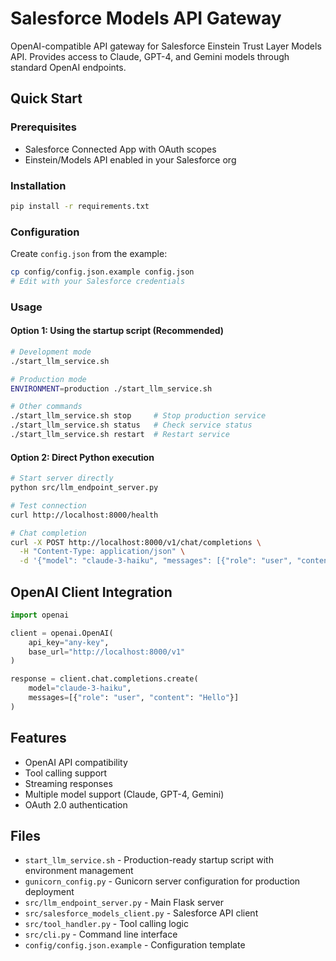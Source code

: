 # Salesforce Models API Gateway

OpenAI-compatible API gateway for Salesforce Einstein Trust Layer Models API. Provides access to Claude, GPT-4, and Gemini models through standard OpenAI endpoints.

## Quick Start

### Prerequisites
- Salesforce Connected App with OAuth scopes
- Einstein/Models API enabled in your Salesforce org

### Installation
```bash
pip install -r requirements.txt
```

### Configuration
Create `config.json` from the example:
```bash
cp config/config.json.example config.json
# Edit with your Salesforce credentials
```

### Usage

#### Option 1: Using the startup script (Recommended)
```bash
# Development mode
./start_llm_service.sh

# Production mode
ENVIRONMENT=production ./start_llm_service.sh

# Other commands
./start_llm_service.sh stop     # Stop production service
./start_llm_service.sh status   # Check service status
./start_llm_service.sh restart  # Restart service
```

#### Option 2: Direct Python execution
```bash
# Start server directly
python src/llm_endpoint_server.py

# Test connection
curl http://localhost:8000/health

# Chat completion
curl -X POST http://localhost:8000/v1/chat/completions \
  -H "Content-Type: application/json" \
  -d '{"model": "claude-3-haiku", "messages": [{"role": "user", "content": "Hello"}]}'
```

## OpenAI Client Integration
```python
import openai

client = openai.OpenAI(
    api_key="any-key",
    base_url="http://localhost:8000/v1"
)

response = client.chat.completions.create(
    model="claude-3-haiku",
    messages=[{"role": "user", "content": "Hello"}]
)
```

## Features
- OpenAI API compatibility
- Tool calling support
- Streaming responses
- Multiple model support (Claude, GPT-4, Gemini)
- OAuth 2.0 authentication

## Files
- `start_llm_service.sh` - Production-ready startup script with environment management
- `gunicorn_config.py` - Gunicorn server configuration for production deployment
- `src/llm_endpoint_server.py` - Main Flask server
- `src/salesforce_models_client.py` - Salesforce API client
- `src/tool_handler.py` - Tool calling logic
- `src/cli.py` - Command line interface
- `config/config.json.example` - Configuration template
